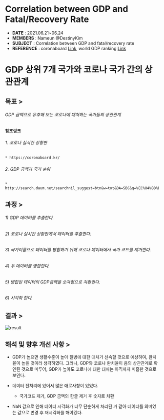 # Correlation between GDP and Fatal/Recovery Rate
- __DATE__ : 2021.06.21~06.24
- __MEMBERS__ : Nameun @DestinyKim
- __SUBJECT__ : Correlation between GDP and fatal/recovery rate
- __REFERENCE__ : coronaboard [Link](https://coronaboard.kr/), world GDP ranking [Link](https://namu.wiki/w/%EA%B5%AD%EA%B0%80%EB%B3%84%20%EB%AA%85%EB%AA%A9%20GDP%20%EC%88%9C%EC%9C%84)


# GDP 상위 7개 국가와 코로나 국가 간의 상관관계

## 목표 >

###### GDP 금액으로 유추해 보는 코로나에 대처하는 국가들의 상관관계

#### 참조링크

###### 1. 코로나 실시간 상황판 
    * https://coronaboard.kr/
###### 2. GDP 금액과 국가 순위 
    * http://search.daum.net/searchnil_suggest=btn&w=tot&DA=SBC&q=%EC%84%B8%EA%B3%84+gdp+%EC%88%9C%EC%9C%84

## 과정 >

###### 1) GDP 데이터를 추출한다.
###### 2) 코로나 실시간 상황판에서 데이터를 추출한다.
###### 3) 국가이름으로 데이터를 병합하기 위해 코로나 데이터에서 국가 코드를 제거한다.
###### 4) 두 데이터를 병합한다.
###### 5) 병합된 데이터의 GDP금액을 숫자형으로 치환한다.
###### 6) 시각화 한다.

## 결과 >

![result](C:\Users\Jongho\Documents\Practice)

## 해석 및 향후 개선 사항 >

* GDP가 높으면 생활수준이 높아 질병에 대한 대처가 신속할 것으로 예상하여, 완치율이 높을 것이라 생각하였다. 그러나, GDP와 코로나 완치율이 음의 상관관계로 확인된 것으로 미루어, GDP가 높아도 코로나에 대한 대처는 아직까지 미흡한 것으로 보인다.
  
* 데이터 전처리에 있어서 많은 애로사항이 있었다.
    * 국가코드 제거, GDP 금액의 한글 제거 후 숫자로 치환
  
* NaN 값으로 인해 데이터 시각화가 너무 단순하게 처리된 거 같아 데이터를 의미있는 값으로 변경 후 재시각화를 해야겠다.
